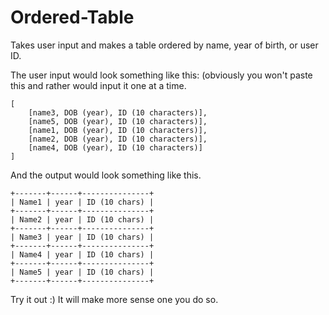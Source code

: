 # Ordered-Table
Takes user input and makes a table ordered by name, year of birth, or user ID.

The user input would look something like this: (obviously you won't paste this and rather would input it one at a time.
```
[
    [name3, DOB (year), ID (10 characters)],
    [name5, DOB (year), ID (10 characters)],
    [name1, DOB (year), ID (10 characters)],
    [name2, DOB (year), ID (10 characters)],
    [name4, DOB (year), ID (10 characters)]
]
```

And the output would look something like this.

```
+-------+------+---------------+
| Name1 | year | ID (10 chars) |
+-------+------+---------------+
| Name2 | year | ID (10 chars) |
+-------+------+---------------+
| Name3 | year | ID (10 chars) |
+-------+------+---------------+
| Name4 | year | ID (10 chars) |
+-------+------+---------------+
| Name5 | year | ID (10 chars) |
+-------+------+---------------+
```
Try it out :) It will make more sense one you do so.
